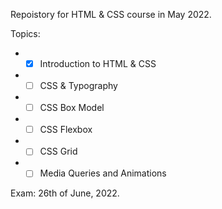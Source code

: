 Repoistory for HTML & CSS course in May 2022.

Topics:

* - [x] Introduction to HTML & CSS
* - [ ] CSS & Typography
* - [ ] CSS Box Model
* - [ ] CSS Flexbox
* - [ ] CSS Grid
* - [ ] Media Queries and Animations

Exam: 26th of June, 2022.